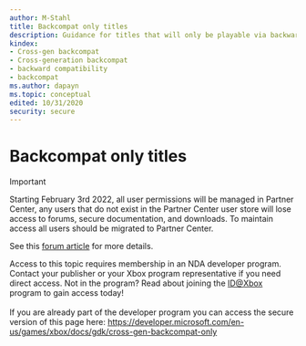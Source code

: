 ```yaml
---
author: M-Stahl
title: Backcompat only titles
description: Guidance for titles that will only be playable via backward compatibility on the Xbox Series consoles
kindex:
- Cross-gen backcompat
- Cross-generation backcompat
- backward compatibility
- backcompat
ms.author: dapayn
ms.topic: conceptual
edited: 10/31/2020
security: secure
---
```


# Backcompat only titles
> [!IMPORTANT]
> Starting February 3rd 2022, all user permissions will be managed in Partner Center, any users that do not exist in the Partner Center user store will lose access to forums, secure documentation, and downloads. To maintain access all users should be migrated to Partner Center. <p></p>See this <a href="https://forums.xboxlive.com/articles/132187/breaking-change-user-access-for-forums-secure-docu.html">forum article</a> for more details.  

 Access to this topic requires membership in an NDA developer program. Contact your publisher or your Xbox program representative if you need direct access. Not in the program? Read about joining the <a href="https://www.xbox.com/Developers/id">ID@Xbox</a> program to gain access today!  <br/><br/>If you are already part of the developer program you can access the secure version of this page here: <a target="_blank" href="https://developer.microsoft.com/en-us/games/xbox/docs/gdk/cross-gen-backcompat-only">https://developer.microsoft.com/en-us/games/xbox/docs/gdk/cross-gen-backcompat-only</a>